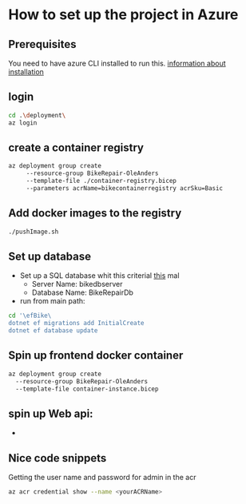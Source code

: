 # How to set up the project in Azure

## Prerequisites
You need to have azure CLI installed to run this. [information about installation](https://learn.microsoft.com/en-us/cli/azure/install-azure-cli)

## login
```bash
cd .\deployment\
az login
```

## create a container registry

```bash
az deployment group create
     --resource-group BikeRepair-OleAnders
     --template-file ./container-registry.bicep
     --parameters acrName=bikecontainerregistry acrSku=Basic
```
## Add docker images to the registry
```bash
./pushImage.sh
```

## Set up database
* Set up a SQL database whit this criterial [this](https://learn.microsoft.com/en-us/azure/azure-sql/database/azure-sql-dotnet-entity-framework-core-quickstart?view=azuresql&tabs=dotnet-cli%2Cservice-connector%2Cportal) mal
    * Server Name: bikedbserver
    * Database Name: BikeRepairDb
* run from main path:
```bash
cd '\efBike\
dotnet ef migrations add InitialCreate
dotnet ef database update
```

## Spin up frontend docker container
```bash
az deployment group create
  --resource-group BikeRepair-OleAnders
  --template-file container-instance.bicep
```

## spin up Web api:
* 



## Nice code snippets
Getting the user name and password for admin in the acr
```bash
az acr credential show --name <yourACRName>
```